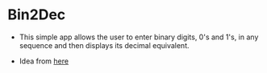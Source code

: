 <!-- @format -->

# Bin2Dec

- This simple app allows the user to enter binary digits, 0's and 1's,
  in any sequence and then displays its decimal equivalent.

- Idea from [here](https://github.com/florinpop17/app-ideas)
